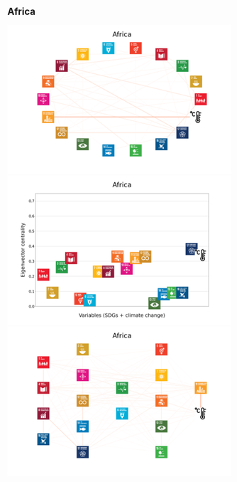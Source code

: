 ## Africa

<img src="Africa_circular_network_logos.png">
<img src="Africa_eigenvector_centrality.png">
<img src="Africa_multipartite_network_logos_cluster.png">
